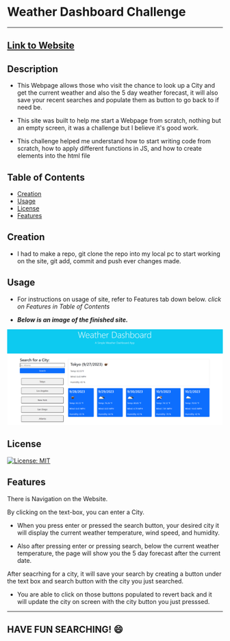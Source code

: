 # Weather Dashboard Challenge

---

## [Link to Website](https://kev-castro.github.io/weather_dashboard_challenge/)

## Description

- This Webpage allows those who visit the chance to look up a City and get the current weather and also the 5 day weather forecast, it will also save your recent searches and populate them as button to go back to if need be.

- This site was built to help me start a Webpage from scratch, nothing but an empty screen, it was a challenge but I believe it's good work.

- This challenge helped me understand how to start writing code from scratch, how to apply different functions in JS, and how to create elements into the html file 

## Table of Contents

- [Creation](#creation)
- [Usage](#usage)
- [License](#license)
- [Features](#features)

## Creation

- I had to make a repo, git clone the repo into my local pc to start working on the site, git add, commit and push ever changes made.


## Usage

- For instructions on usage of site, refer to Features tab down below. *click on Features in Table of Contents*

- ***Below is an image of the finished site.***

![Alt text](./images/Screenshot%202023-09-27%20174553.png)

## License

[![License: MIT](https://img.shields.io/badge/License-MIT-yellow.svg)](https://opensource.org/licenses/MIT)

## Features

There is Navigation on the Website.

By clicking on the text-box, you can enter a City.

- When you press enter or pressed the search button, your desired city it will display the current weather temperature, wind speed, and humidity.  

- Also after pressing enter or pressing search, below the current weather temperature, the page will show you the 5 day forecast after the current date. 

After seacrhing for a city, it will save your search by creating a button under the text box and search button with the city you just searched.

- You are able to click on those buttons populated to revert back and it will update the city on screen with the city button you just presssed.

---
HAVE FUN SEARCHING! :smile:
---